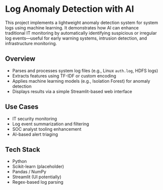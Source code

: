 # Log Anomaly Detection with AI

This project implements a lightweight anomaly detection system for system logs using machine learning. It demonstrates how AI can enhance traditional IT monitoring by automatically identifying suspicious or irregular log events—useful for early warning systems, intrusion detection, and infrastructure monitoring.

## Overview

- Parses and processes system log files (e.g., Linux `auth.log`, HDFS logs)
- Extracts features using TF-IDF or custom encoding
- Applies machine learning models (e.g., Isolation Forest) for anomaly detection
- Displays results via a simple Streamlit-based web interface

## Use Cases

- IT security monitoring
- Log event summarization and filtering
- SOC analyst tooling enhancement
- AI-based alert triaging

## Tech Stack

- Python
- Scikit-learn (placeholder)
- Pandas / NumPy
- Streamlit (UI potentially)
- Regex-based log parsing
